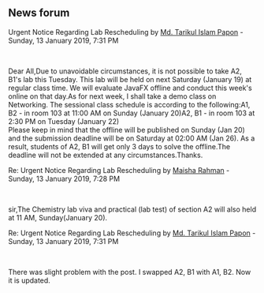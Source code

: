 <h2>News forum</h2><a href="https://moodle.cse.buet.ac.bd/user/view.php?id=872&course=399"></a>
Urgent Notice Regarding Lab Rescheduling
by <a href="https://moodle.cse.buet.ac.bd/user/view.php?id=872&course=399">Md. Tarikul Islam Papon</a> - Sunday, 13 January 2019, 7:31 PM


 

Dear All,Due to unavoidable circumstances, it is not possible to take A2, B1's lab this Tuesday. This lab will be held on next Saturday (January 19) at regular class time. We will evaluate JavaFX offline and conduct this week's online on that day.As for next week, I shall take a demo class on Networking. The sessional class schedule is according to the following:A1, B2 - in room 103 at 11:00 AM on Sunday (January 20)A2, B1 - in room 103 at 2:30 PM on Tuesday (January 22)<br />Please keep in mind that the offline will be published on Sunday (Jan 20)  and the submission deadline will be on Saturday at 02:00 AM (Jan 26). As a result, students of A2, B1 will get only 3 days to solve the offline.The deadline will not be extended at any circumstances.Thanks.





<a href="https://moodle.cse.buet.ac.bd/user/view.php?id=1505&course=399"></a>
Re: Urgent Notice Regarding Lab Rescheduling
by <a href="https://moodle.cse.buet.ac.bd/user/view.php?id=1505&course=399">Maisha Rahman</a> - Sunday, 13 January 2019, 7:28 PM


 

sir,The Chemistry lab viva and practical (lab test) of section A2 will also held at 11 AM, Sunday(January 20).





<a href="https://moodle.cse.buet.ac.bd/user/view.php?id=872&course=399"></a>
Re: Urgent Notice Regarding Lab Rescheduling
by <a href="https://moodle.cse.buet.ac.bd/user/view.php?id=872&course=399">Md. Tarikul Islam Papon</a> - Sunday, 13 January 2019, 7:31 PM


 

There was slight problem with the post. I swapped A2, B1 with A1, B2. Now it is updated.










